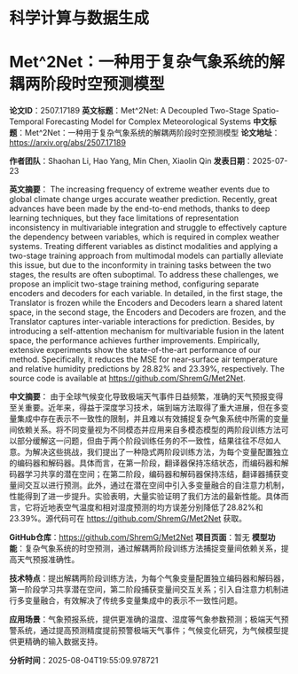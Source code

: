 # 科学计算与数据生成

# Met^2Net：一种用于复杂气象系统的解耦两阶段时空预测模型

**论文ID**：2507.17189
**英文标题**：Met^2Net: A Decoupled Two-Stage Spatio-Temporal Forecasting Model for   Complex Meteorological Systems
**中文标题**：Met^2Net：一种用于复杂气象系统的解耦两阶段时空预测模型
**论文地址**：https://arxiv.org/abs/2507.17189

**作者团队**：Shaohan Li, Hao Yang, Min Chen, Xiaolin Qin
**发表日期**：2025-07-23

**英文摘要**：
The increasing frequency of extreme weather events due to global climate
change urges accurate weather prediction. Recently, great advances have
been made by the end-to-end methods, thanks to deep learning techniques,
but they face limitations of representation inconsistency in
multivariable integration and struggle to effectively capture the
dependency between variables, which is required in complex weather systems.
Treating different variables as distinct modalities and applying a
two-stage training approach from multimodal models can partially alleviate
this issue, but due to the inconformity in training tasks between the two
stages, the results are often suboptimal. To address these challenges, we
propose an implicit two-stage training method, configuring separate
encoders and decoders for each variable. In detailed, in the first stage,
the Translator is frozen while the Encoders and Decoders learn a shared
latent space, in the second stage, the Encoders and Decoders are frozen,
and the Translator captures inter-variable interactions for prediction.
Besides, by introducing a self-attention mechanism for multivariable
fusion in the latent space, the performance achieves further improvements.
Empirically, extensive experiments show the state-of-the-art performance
of our method. Specifically, it reduces the MSE for near-surface air
temperature and relative humidity predictions by 28.82\% and 23.39\%,
respectively. The source code is available at
https://github.com/ShremG/Met2Net.

**中文摘要**：
由于全球气候变化导致极端天气事件日益频繁，准确的天气预报变得至关重要。近年来，得益于深度学习技术，端到端方法取得了重大进展，但在多变量集成中存在表示不一致性的限制，并且难以有效捕捉复杂气象系统中所需的变量间依赖关系。将不同变量视为不同模态并应用来自多模态模型的两阶段训练方法可以部分缓解这一问题，但由于两个阶段训练任务的不一致性，结果往往不尽如人意。为解决这些挑战，我们提出了一种隐式两阶段训练方法，为每个变量配置独立的编码器和解码器。具体而言，在第一阶段，翻译器保持冻结状态，而编码器和解码器学习共享的潜在空间；在第二阶段，编码器和解码器保持冻结，翻译器捕获变量间交互以进行预测。此外，通过在潜在空间中引入多变量融合的自注意力机制，性能得到了进一步提升。实验表明，大量实验证明了我们方法的最新性能。具体而言，它将近地表空气温度和相对湿度预测的均方误差分别降低了28.82%和23.39%。源代码可在 https://github.com/ShremG/Met2Net 获取。

**GitHub仓库**：https://github.com/ShremG/Met2Net
**项目页面**：暂无
**模型功能**：复杂气象系统的时空预测，通过解耦两阶段训练方法捕捉变量间依赖关系，提高天气预报准确性。

**技术特点**：提出解耦两阶段训练方法，为每个气象变量配置独立编码器和解码器，第一阶段学习共享潜在空间，第二阶段捕获变量间交互关系；引入自注意力机制进行多变量融合，有效解决了传统多变量集成中的表示不一致性问题。

**应用场景**：气象预报系统，提供更准确的温度、湿度等气象参数预测；极端天气预警系统，通过提高预测精度提前预警极端天气事件；气候变化研究，为气候模型提供更精确的输入数据支持。

**分析时间**：2025-08-04T19:55:09.978721